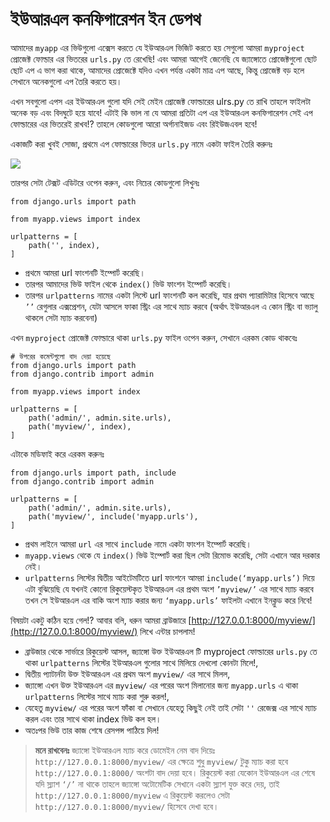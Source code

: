 # ইউআরএল কনফিগারেশন ইন ডেপথ

আমাদের `myapp` এর ভিউগুলো এক্সেস করতে যে ইউআরএল ভিজিট করতে হয় সেগুলো আমরা `myproject` প্রোজেক্ট ফোল্ডার এর ভিতরের `urls.py` তে রেখেছি! এবং আমরা আগেই জেনেছি যে জ্যাঙ্গোতে প্রোজেক্টগুলো ছোট ছোট এপ এ ভাগ করা থাকে, আমাদের প্রোজেক্টে যদিও এখন পর্যন্ত একটা মাত্র এপ আছে, কিন্তু প্রোজেক্ট বড় হলে সেখানে অনেকগুলো এপ তৈরি করতে হয়।

এখন সবগুলো এপস এর ইউআরএল গুলো যদি সেই মেইন প্রোজেক্ট ফোল্ডারের ulrs.py তে রাখি তাহলে ফাইলটা অনেক বড় এবং বিদঘুটে হয়ে যাবে! এটাই কি ভাল না যে আমরা প্রতিটা এপ এর ইউআরএল কনফিগারেশন সেই এপ ফোল্ডারের এর ভিতরেই রাখব!? তাহলে কোডগুলো আরো অর্গানাইজড এবং রিইউজএবল হবে!

একাজটি করা খুবই সোজা, প্রথমে এপ ফোল্ডারের ভিতর `urls.py` নামে একটা ফাইল তৈরি করুনঃ

![](https://i.imgur.com/1dLQ0iE.png)

তারপর সেটা টেক্সট এডিটরে ওপেন করুন, এবং নিচের কোডগুলো লিখুনঃ

```text
from django.urls import path

from myapp.views import index

urlpatterns = [
    path('', index),
]
```

* প্রথমে আমরা url ফাংশনটি ইম্পোর্ট করেছি।
* তারপর আমাদের ভিউ ফাইল থেকে `index()` ভিউ ফাংশন ইম্পোর্ট করেছি।
* তারপর `urlpatterns` নামের একটা লিস্টে url ফাংশনটি কল করেছি, যার প্রথম প্যারামিটার হিসেবে আছে `’’` রেগুলার এক্সপ্রেশন, যেটা আসলে ফাকা স্ট্রিং এর সাথে ম্যাচ করবে \(অর্থাৎ ইউআরএল এ কোন স্ট্রিং বা ভ্যালু থাকলে সেটা ম্যাচ করবেনা\) 

এখন `myproject` প্রোজেক্ট ফোল্ডারে থাকা `urls.py` ফাইল ওপেন করুন, সেখানে এরকম কোড থাকবেঃ

```text
# উপরের কমেন্টগুলো বাদ দেয়া হয়েছে
from django.urls import path
from django.contrib import admin

from myapp.views import index

urlpatterns = [
    path('admin/', admin.site.urls),
    path('myview/', index),
]
```

এটাকে মডিফাই করে এরকম করুনঃ

```text
from django.urls import path, include
from django.contrib import admin

urlpatterns = [
    path('admin/', admin.site.urls),
    path('myview/', include('myapp.urls'),
]
```

* প্রথম লাইনে আমরা `url` এর সাথে `include` নামে একটা ফাংশন ইম্পোর্ট করেছি।
* `myapp.views` থেকে যে `index()` ভিউ ইম্পোর্ট করা ছিল সেটা রিমোভ করেছি, সেটা এখানে আর দরকার নেই।
* `urlpatterns` লিস্টের দ্বিতীয় আইটেমটিতে url ফাংশনে আমরা `include(‘myapp.urls’)` দিয়ে এটা বুঝিয়েছি যে যখনই কোনো রিকুয়েস্টকৃত ইউআরএল এর প্রথম অংশ `’myview/’` এর সাথে ম্যাচ করবে তখন সে ইউআরএল এর বাকি অংশ ম্যাচ করার জন্য  `‘myapp.urls’` ফাইলটা এখানে ইনক্লুড করে নিবে!

বিষয়টা একটু কঠিন হয়ে গেল!? আবার বলি, ধরুন আমরা ব্রাউজারে [http://127.0.0.1:8000/myview/](http://127.0.0.1:8000/myview/) লিখে এন্টার চাপলাম!

* ব্রাউজার থেকে সার্ভারে রিকুয়েস্ট আসল, জ্যাঙ্গো উক্ত ইউআরএল টি myproject ফোল্ডারের `urls.py` তে থাকা `urlpatterns` লিস্টের ইউআরএল গুলোর সাথে মিলিয়ে দেখলো কোনটা মিলে!, 
* দ্বিতীয় প্যাটার্নটা উক্ত ইউআরএল এর প্রথম অংশ `myview/` এর সাথে মিলল, 
* জ্যাঙ্গো এখন উক্ত ইউআরএল এর `myview/` এর পরের অংশ মিলানোর জন্য `myapp.urls` এ থাকা `urlpatterns` লিস্টের সাথে ম্যাচ করা শুরু করল!, 
* যেহেতু `myview/` এর পরের অংশ ফাঁকা বা সেখানে যেহেতু কিছুই নেই তাই সেটা `''`  রেজেক্স এর সাথে ম্যাচ করল এবং তার সাথে থাকা index ভিউ কল হল। 
* অতঃপর ভিউ তার কাজ শেষে রেসপন্স পাঠিয়ে দিল!

> **মনে রাখবেনঃ** জ্যাঙ্গো ইউআরএল ম্যাচ করে ডোমেইন নেম বাদ দিয়েঃ `http://127.0.0.1:8000/myview/` এর ক্ষেত্রে শুধু `myview/` টুকু ম্যাচ করা হবে `http://127.0.0.1:8000/` অংশটা বাদ দেয়া হবে। রিকুয়েস্ট করা যেকোন ইউআরএল এর শেষে যদি স্ল্যাশ `‘/’` না থাকে তাহলে জ্যাঙ্গো অটোমেটিক সেখানে একটা স্ল্যাশ যুক্ত করে দেয়, তাই `http://127.0.0.1:8000/myview` এ রিকুয়েস্ট করলেও সেটা `http://127.0.0.1:8000/myview/` হিসেবে দেখা হবে।

